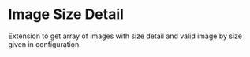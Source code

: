 # Image Size Detail
Extension to get array of images with size detail and valid image by size given in configuration.
